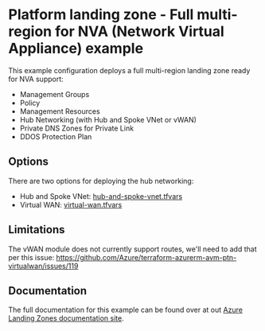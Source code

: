 # Platform landing zone - Full multi-region for NVA (Network Virtual Appliance) example

This example configuration deploys a full multi-region landing zone ready for NVA support:

- Management Groups
- Policy
- Management Resources
- Hub Networking (with Hub and Spoke VNet or vWAN)
- Private DNS Zones for Private Link
- DDOS Protection Plan

## Options

There are two options for deploying the hub networking:

- Hub and Spoke VNet: [hub-and-spoke-vnet.tfvars](./hub-and-spoke-vnet.tfvars)
- Virtual WAN: [virtual-wan.tfvars](./virtual-wan.tfvars)

## Limitations

The vWAN module does not currently support routes, we'll need to add that per this issue: <https://github.com/Azure/terraform-azurerm-avm-ptn-virtualwan/issues/119>

## Documentation

The full documentation for this example can be found over at out [Azure Landing Zones documentation site](https://tbc.com).
